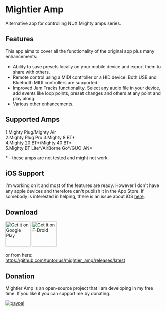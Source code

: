 # Mightier Amp
Alternative app for controlling NUX Mighty amps series.

## Features
This app aims to cover all the functionality of the original app plus many enhancements:
- Ability to save presets locally on your mobile device and export them to share with others.
- Remote control using a MIDI controller or a HID device. Both USB and Bluetooth MIDI controllers are supported.
- Improved Jam Tracks functionality. Select any audio file in your device, add events like loop points, preset changes and others at any point and play along.
- Various other enhancements.

## Supported Amps

1.Mighty Plug/Mighty Air  
2.Mighty Plug Pro
3.Mighty 8 BT*  
4.Mighty 20 BT*/Mighty 40 BT*  
5.Mighty BT Lite*/AirBorne Go*/GUO AN*  

\* - these amps are not tested and might not work.

## iOS Support
I'm working on it and most of the features are ready. However I don't have any apple devices and therefore can't publish it in the App Store. If somebody is interested in helping, there is an issue about iOS [here](https://github.com/tuntorius/mightier_amp/issues/16).

## Download

[<img src="https://play.google.com/intl/en_us/badges/images/generic/en-play-badge.png"
     alt="Get it on Google Play"
     height="80">](https://play.google.com/store/apps/details?id=com.tuntori.mightieramp)
[<img src="https://fdroid.gitlab.io/artwork/badge/get-it-on.png"
     alt="Get it on F-Droid"
     height="80">](https://f-droid.org/packages/com.tuntori.mightieramp/)


or from here:  
https://github.com/tuntorius/mightier_amp/releases/latest

## Donation
Mightier Amp is an open-source project that I am developing in my free time. If you like it you can support me by donating. 

[![paypal](https://www.paypalobjects.com/en_US/i/btn/btn_donateCC_LG.gif)](https://www.paypal.com/donate?hosted_button_id=FZWWAM4NUFRPC)
